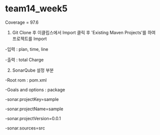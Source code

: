 # team14_week5

Coverage = 97.6

1. Git Clone 후 이클립스에서 Import 클릭 후 'Existing Maven Projects'를 하여 프로젝트를 Import


 -입력 : plan, time, line
 
 -출력 : total Charge

2. SonarQube 설정 부분


 -Root rom : pom.xml
 
 -Goals and options : package

 -sonar.projectKey=sample 
 
 -sonar.projectName=sample 
 
 -sonar.projectVersion=0.0.1 
 
 -sonar.sources=src
 
